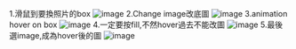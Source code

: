 1.滑鼠到要換照片的box
![image](https://github.com/bibblenicepage/bibblenicepage/assets/168630572/c9950f0d-08e9-426e-a2e3-287c11074833)
2.Change image改底圖
![image](https://github.com/bibblenicepage/bibblenicepage/assets/168630572/753f1275-2374-4512-a425-d2d1248bdb96)
3.animation hover on box
![image](https://github.com/bibblenicepage/bibblenicepage/assets/168630572/f87dccd3-87ef-4a49-9d7e-613ae2d086d0)
4.一定要按fill,不然hover過去不能改圖
![image](https://github.com/bibblenicepage/bibblenicepage/assets/168630572/7deeba92-9790-4677-9903-4b17820e3b2c)
5.最後選image,成為hover後的圖
![image](https://github.com/bibblenicepage/bibblenicepage/assets/168630572/d66e8e4a-96bd-43ab-a75c-41cb9e2c30ad)







<!---
bibblenicepage/bibblenicepage is a ✨ special ✨ repository because its `README.md` (this file) appears on your GitHub profile.
You can click the Preview link to take a look at your changes.
--->
